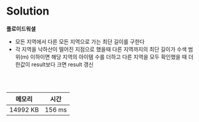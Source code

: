 # Solution

**플로이드워셜**
- 모든 지역에서 다른 모든 지역으로 가는 최단 길이를 구한다
- 각 지역을 낙하산이 떨어진 지점으로 했을때 다른 지역까지의 최단 길이가 수색 범위(m) 이하이면 해당 지역의 아이템 수를 더하고 다른 지역을 모두 확인했을 때 더한값이 result보다 크면 result 갱신
<br/>


</br>

|메모리|시간|
|---|---|
|14992 KB|156 ms|
